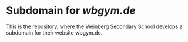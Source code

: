 # Subdomain for _wbgym.de_
This is the repository, where the Weinberg Secondary School develops a subdomain for their website wbgym.de.
